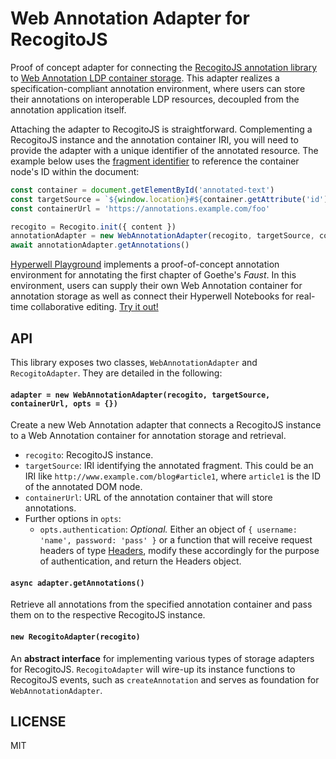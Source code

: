 # Web Annotation Adapter for RecogitoJS

Proof of concept adapter for connecting the [RecogitoJS annotation library](https://github.com/recogito/recogito-js) to [Web Annotation LDP container storage](https://www.w3.org/TR/annotation-protocol/). This adapter realizes a specification-compliant annotation environment, where users can store their annotations on interoperable LDP resources, decoupled from the annotation application itself.

Attaching the adapter to RecogitoJS is straightforward. Complementing a RecogitoJS instance and the annotation container IRI, you will need to provide the adapter with a unique identifier of the annotated resource. The example below uses the [fragment identifier](https://www.w3.org/TR/annotation-model/#fragment-selector) to reference the container node's ID within the document:

```js
const container = document.getElementById('annotated-text')
const targetSource = `${window.location}#${container.getAttribute('id')}`
const containerUrl = 'https://annotations.example.com/foo'

recogito = Recogito.init({ content })
annotationAdapter = new WebAnnotationAdapter(recogito, targetSource, containerUrl)
await annotationAdapter.getAnnotations()
```

[Hyperwell Playground](https://github.com/hyperwell/playground) implements a proof-of-concept annotation environment for annotating the first chapter of Goethe's _Faust_. In this environment, users can supply their own Web Annotation container for annotation storage as well as connect their Hyperwell Notebooks for real-time collaborative editing. [Try it out!](https://playground.hyperwell.org/)

## API

This library exposes two classes, `WebAnnotationAdapter` and `RecogitoAdapter`. They are detailed in the following:

#### `adapter = new WebAnnotationAdapter(recogito, targetSource, containerUrl, opts = {})`

Create a new Web Annotation adapter that connects a RecogitoJS instance to a Web Annotation container for annotation storage and retrieval.

- `recogito`: RecogitoJS instance.
- `targetSource`: IRI identifying the annotated fragment. This could be an IRI like `http://www.example.com/blog#article1`, where `article1` is the ID of the annotated DOM node.
- `containerUrl`: URL of the annotation container that will store annotations.
- Further options in `opts`:
  - `opts.authentication`: _Optional._ Either an object of `{ username: 'name', password: 'pass' }` or a function that will receive request headers of type [Headers](https://developer.mozilla.org/en-US/docs/Web/API/Headers), modify these accordingly for the purpose of authentication, and return the Headers object.

#### `async adapter.getAnnotations()`

Retrieve all annotations from the specified annotation container and pass them on to the respective RecogitoJS instance.

#### `new RecogitoAdapter(recogito)`

An **abstract interface** for implementing various types of storage adapters for RecogitoJS. `RecogitoAdapter` will wire-up its instance functions to RecogitoJS events, such as `createAnnotation` and serves as foundation for `WebAnnotationAdapter`.

## LICENSE

MIT
